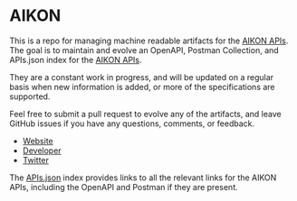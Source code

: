 # AIKONThis is a repo for managing machine readable artifacts for the [AIKON APIs](https://aikon.com). The goal is to maintain and evolve an OpenAPI, Postman Collection, and APIs.json index for the [AIKON APIs](https://aikon.com).They are a constant work in progress, and will be updated on a regular basis when new information is added, or more of the specifications are supported.Feel free to submit a pull request to evolve any of the artifacts, and leave GitHub issues if you have any questions, comments, or feedback.- [Website](https://aikon.com)- [Developer](https://aikon.com)- [Twitter](https://twitter.com/TeamAIKON)The [APIs.json](https://github.com/api-evangelist/aikon/blob/master/apis.json) index provides links to all the relevant links for the AIKON APIs, including the OpenAPI and Postman if they are present.